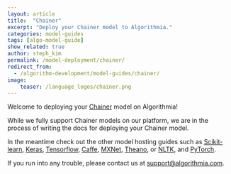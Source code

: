 ```yaml
---
layout: article
title:  "Chainer"
excerpt: "Deploy your Chainer model to Algorithmia."
categories: model-guides
tags: [algo-model-guide]
show_related: true
author: steph_kim
permalink: /model-deployment/chainer/
redirect_from:
  - /algorithm-development/model-guides/chainer/
image:
    teaser: /language_logos/chainer.png
---
```


Welcome to deploying your <a href="https://chainer.org/">Chainer</a> model on Algorithmia!

While we fully support Chainer models on our platform, we are in the process of writing the docs for deploying your Chainer model.

In the meantime check out the other model hosting guides such as <a href="{{ site.baseurl }}/model-deployment/scikit/">Scikit-learn</a>, <a href="{{ site.baseurl }}/model-deployment/keras/">Keras</a>, <a href="{{ site.baseurl }}/model-deployment/tensorflow/">Tensorflow</a>, <a href="{{ site.baseurl }}/model-deployment/caffe/">Caffe</a>, <a href="{{ site.baseurl }}/model-deployment/mxnet/">MXNet</a>, <a href="{{ site.baseurl }}/model-deployment/theano/">Theano</a>, or <a href="{{ site.baseurl }}/model-deployment/nltk/">NLTK</a>, and <a href="{{ site.baseurl }}/model-deployment/pytorch/">PyTorch</a>.

If you run into any trouble, please contact us at <a href="mailto:support@algorithmia.com">support@algorithmia.com</a>.
